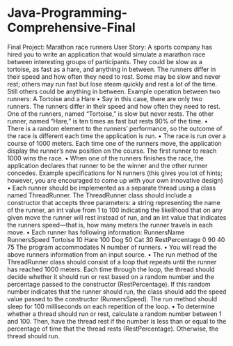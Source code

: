 Java-Programming-Comprehensive-Final
====================================
Final Project: Marathon race runners
User Story: A sports company has hired you to write an application that would simulate a marathon race between interesting groups of participants. They could be slow as a tortoise, as fast as a hare, and anything in between. The runners differ in their speed and how often they need to rest. Some may be slow and never rest; others may run fast but lose steam quickly and rest a lot of the time. Still others could be anything in between.
Example operation between two runners: A Tortoise and a Hare
• Say in this case, there are only two runners. The runners differ in their speed and how often they need to rest. One of the runners, named “Tortoise,” is slow but never rests. The other runner, named “Hare,” is ten times as fast but rests 90% of the time.
• There is a random element to the runners’ performance, so the outcome of the race is different each time the application is run.
• The race is run over a course of 1000 meters. Each time one of the runners move, the application display the runner’s new position on the course. The first runner to reach 1000 wins the race.
• When one of the runners finishes the race, the application declares that runner to be the winner and the other runner concedes.
Example specifications for N runners (this gives you lot of hints; however, you are encouraged to come up with your own innovative design)
• Each runner should be implemented as a separate thread using a class named ThreadRunner. The ThreadRunner class should include a constructor that accepts three parameters: a string representing the name of the runner, an int value from 1 to 100 indicating the likelihood that on any given move the runner will rest instead of run, and an int value that indicates the runners speed—that is, how many meters the runner travels in each move.
• Each runner has following information: RunnersName RunnersSpeed
Tortoise 10 Hare 100 Dog 50 Cat 30
RestPercentage
0 90 40 75
The program accommodates N number of runners.
• You will read the above runners information from an input source.
• The run method of the ThreadRunner class should consist of a loop that repeats until the runner has reached 1000 meters. Each time through the loop, the thread should decide whether it should run or rest based on a random number and the percentage passed to the constructor (RestPercentage). If this random number indicates that the runner should run, the class should add the speed value passed to the constructor (RunnersSpeed). The run method should sleep for 100 milliseconds on each repetition of the loop.
• To determine whether a thread should run or rest, calculate a random number between 1 and 100. Then, have the thread rest if the number is less than or equal to the percentage of time that the thread rests (RestPercentage). Otherwise, the thread should run.
